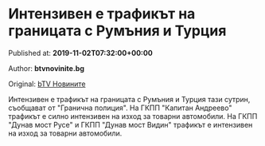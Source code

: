 
# Интензивен е трафикът на границата с Румъния и Турция

Published at: **2019-11-02T07:32:00+00:00**

Author: **btvnovinite.bg**

Original: [bTV Новините](https://btvnovinite.bg/bulgaria/intenziven-e-trafikat-na-granicata-s-rumanija-i-turcija.html)

Интензивен е трафикът на границата с Румъния и Турция тази сутрин, съобщават от "Гранична полиция".
На ГКПП "Капитан Андреево" трафикът е силно интензивен на изход за товарни автомобили.
На ГКПП "Дунав мост Русе" и ГКПП "Дунав мост Видин" трафикът е интензивен на изход за товарни автомобили.
